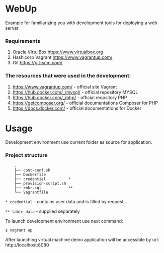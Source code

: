 # WebUp

Example for familiarizing you with development tools for deploying a web server

### Requirements
1. Oracle VirtulBox https://www.virtualbox.org
1. Hashicorp Vagrant https://www.vagrantup.com/
1. Git https://git-scm.com/

### The resources that were used in the development:

1.  https://www.vagrantup.com/ - official site Vagrant
1. https://hub.docker.com/_/mysql/ - official repository MYSQL
1. https://hub.docker.com/_/php/ - official reopsitory PHP
1. https://getcomposer.org/ - official documentations Composer for PHP
1. https://docs.docker.com/ - official documentations for Docker

# Usage

Development environment use current folder as source for application.

### Project structure
```
    .
    ├── cont-conf.sh
    ├── Dockerfile
    ├── credential          *
    ├── provision-script.sh
    ├── rmkr.sql            **
    └── Vagrantfile

```
`* credential` - contains user data and is filled by request...

`** table data` - supplied separately

To launch development environment use next command:

`$ vagrant up`

After launching virtual machine demo application will be accessible by url:
http://localhost:8080
